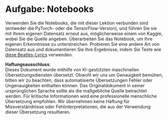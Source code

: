 # Aufgabe: Notebooks

Verwenden Sie die Notebooks, die mit dieser Lektion verbunden sind (entweder die PyTorch- oder die TensorFlow-Version), und führen Sie sie mit Ihrem eigenen Datensatz erneut aus, möglicherweise einem von Kaggle, wobei Sie die Quelle angeben. Überarbeiten Sie das Notebook, um Ihre eigenen Erkenntnisse zu unterstreichen. Probieren Sie eine andere Art von Datensatz aus und dokumentieren Sie Ihre Ergebnisse, indem Sie Texte wie [diese Beatles-Lyrics](https://www.kaggle.com/datasets/jenlooper/beatles-lyrics) verwenden.

**Haftungsausschluss**:  
Dieses Dokument wurde mithilfe von KI-gestützten maschinellen Übersetzungsdiensten übersetzt. Obwohl wir uns um Genauigkeit bemühen, bitten wir zu beachten, dass automatisierte Übersetzungen Fehler oder Ungenauigkeiten enthalten können. Das Originaldokument in seiner ursprünglichen Sprache sollte als die maßgebliche Quelle betrachtet werden. Für kritische Informationen wird eine professionelle menschliche Übersetzung empfohlen. Wir übernehmen keine Haftung für Missverständnisse oder Fehlinterpretationen, die aus der Verwendung dieser Übersetzung resultieren.